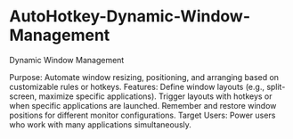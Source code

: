 # AutoHotkey-Dynamic-Window-Management
Dynamic Window Management

Purpose: Automate window resizing, positioning, and arranging based on customizable rules or hotkeys.
Features:
Define window layouts (e.g., split-screen, maximize specific applications).
Trigger layouts with hotkeys or when specific applications are launched.
Remember and restore window positions for different monitor configurations.
Target Users: Power users who work with many applications simultaneously.
